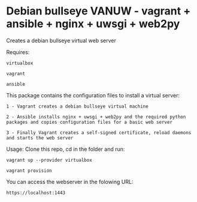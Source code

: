 #  Debian bullseye VANUW - vagrant + ansible + nginx + uwsgi + web2py

Creates a debian bullseye virtual web server

Requires:
 
	virtualbox
 
	vagrant
 
	ansible
 
This package contains the configuration files to install a virtual server: 

	1 - Vagrant creates a debian bullseye virtual machine
 
	2 - Ansible installs nginx + uwsgi + web2py and the required python packages and copies configuration files for a basic web server
 
	3 - Finally Vagrant creates a self-signed certificate, reload daemons and starts the web server

Usage:
  Clone this repo, cd in the folder and run:
    
	vagrant up --provider virtualbox
    
	vagrant provision
 
 You can access the webserver in the folowing URL:
 
 	https://localhost:1443
 
 	
